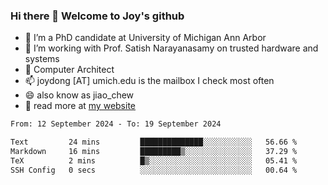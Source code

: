 ### Hi there 👋 Welcome to Joy's github

- 🔭 I’m a PhD candidate at University of Michigan Ann Arbor
- 🌱 I’m working with Prof. Satish Narayanasamy on trusted hardware and systems
- 👯 Computer Architect
- 📫 joydong [AT] umich.edu is the mailbox I check most often
- 😄 also know as jiao_chew
- 💬 read more at [my website](https://joydddd.github.io/)
<!--START_SECTION:waka-->

```txt
From: 12 September 2024 - To: 19 September 2024

Text         24 mins         ██████████████░░░░░░░░░░░   56.66 %
Markdown     16 mins         █████████▒░░░░░░░░░░░░░░░   37.29 %
TeX          2 mins          █▒░░░░░░░░░░░░░░░░░░░░░░░   05.41 %
SSH Config   0 secs          ░░░░░░░░░░░░░░░░░░░░░░░░░   00.64 %
```

<!--END_SECTION:waka-->
